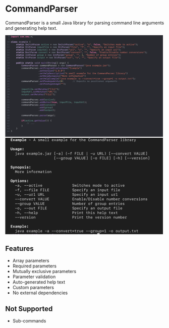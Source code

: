 CommandParser
======

CommandParser is a small Java library for parsing command line arguments and generating help text.
<p float="middle">
  <img src="resources/commandparser_screenshot1.png" width="500" />
  <img src="resources/commandparser_screenshot2.png" width="500" /> 
</p>

Features
--------------------

- Array parameters
- Required parameters
- Mutually exclusive parameters
- Parameter validation
- Auto-generated help text
- Custom parameters
- No external dependencies

Not Supported
--------------------

- Sub-commands

